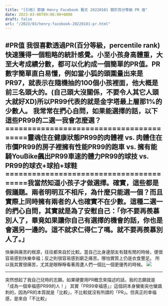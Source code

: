 ```yaml
---
title: "[引用] 節錄 Henry Facebook 舊文 20220101 關於百分等級 PR 值"
date: 2023-03-06T09:06:00+0800
draft: false
url: "/2023/03/henry-facebook-20220101-pr.html"
---
```


#PR值
我很喜歡透過PR(百分等級，percentile rank)快速獲得一個粗略的統計感覺。小至小孩身高體重，大至大考成績分數，都可以化約成一個簡單的PR值。PR數字簡單直白易懂，例如當小狐的頭圍量出來是PR97，就表示在隨機抽的100個小孩裡面，他大概是前三名頭大的。(自己頭大沒關係，不要令人其它人頭大就好XD)所以PR99代表的就是金字塔最上層那1%的少數人。
我常常在捫心自問，如果能選擇的話，以下這些PR99的二選一我會怎麼選？========================================靈魂住在健康狀態PR99的肉體裡 vs. 肉體住在市價PR99的房子裡擁有性能PR99的跑車 vs. 擁有能騎YouBike飆出PR99車速的體力PR99的球技 vs. PR99的球衣+球拍+球鞋========================================我當然知道小孩子才做選擇。確實，這些都是假議題。兩者明明互不相斥，為什麼只能選一個？而且實際上同時擁有兩者的人也確實不在少數。這種二選一的捫心自問，其實就是為了安慰自己：「你不要再羨慕別人了，畢竟如果讓你自己有選擇的機會的話，你也是會選另一邊的。這不就求仁得仁了嗎。就不要再羨慕別人了。」
---
快樂與痛苦的根源，往往都來自於比較。當自己比身邊朋友有錢有閒的時候，便很容易感到快樂幸福；反之則很容易感到窮乏痛苦。哪怕實質上仍是衣食豐足。
所以我其實很痛苦，尤其是眼睜睜看著周遭人們一個比一個更優秀的時候。
![]($https://blogger.googleusercontent.com/img/a/AVvXsEhFA4QQizYFjHbGdpWYPvgTf6JdRdiafx2e70r-h2o6ReKVuzsiP6yCKqMoiNlKAOtnrtn_uuUVs88LV73A-aICrvIrPqiXqRr5JZBD-b4cKHKa-wpfXnwGSWdUVWuQHdgv7PSLF1eNMc8joHRN6NvZKImzB-oTLmyXz3Jl3X0ZQNa2a6zZ6EKN4OCc)


---
突然想起了我自己兒時的志願。如果硬要用PR概念來描述的話，我的志願就是「成為一個幸福感PR99的人！」
其實「PR99幸福感」』這個詞本身蠻衝突也蠻諷刺的，因為PR的本質就是「比較」，不比較就沒有所謂的「PR」。但真正的幸福感，是來自「不比較」
